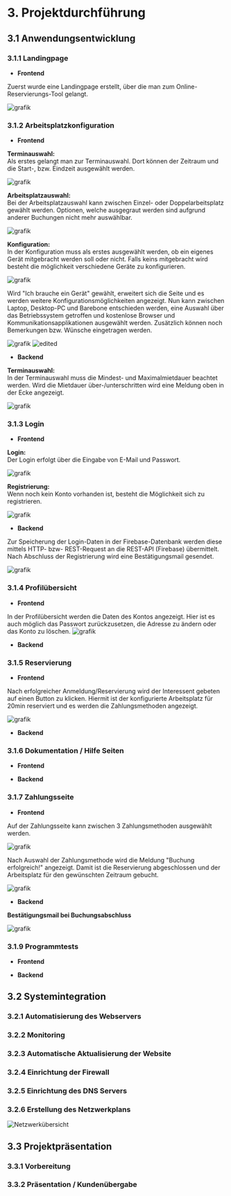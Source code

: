 # 3. Projektdurchführung

## 3.1 Anwendungsentwicklung
### 3.1.1 Landingpage
* <strong>Frontend</strong> </p>

Zuerst wurde eine Landingpage erstellt, über die man zum Online-Reservierungs-Tool gelangt. </p>

![grafik](https://user-images.githubusercontent.com/72852065/214048801-516693a6-b6cb-4e47-a470-0658e38f95d4.png)

### 3.1.2 Arbeitsplatzkonfiguration
* <strong>Frontend</strong> </p>

<strong>Terminauswahl: </strong> </br>
Als erstes gelangt man zur Terminauswahl. Dort können der Zeitraum und die Start-, bzw. Eindzeit ausgewählt werden.</p>

![grafik](https://user-images.githubusercontent.com/72852065/214051100-b5c7c2e9-46d4-47be-acec-2c0f92d36e3f.png) </p>

<strong>Arbeitsplatzauswahl:</strong></br>
Bei der Arbeitsplatzauswahl kann zwischen Einzel- oder Doppelarbeitsplatz gewählt werden. Optionen, welche ausgegraut werden sind aufgrund anderer Buchungen nicht mehr auswählbar. </p>

![grafik](https://user-images.githubusercontent.com/72852065/214238131-8b658d7c-9440-4e11-8902-e0bc2cb3db5e.png) </p>

<strong>Konfiguration:</strong></br>
In der Konfiguration muss als erstes ausgewählt werden, ob ein eigenes Gerät mitgebracht werden soll oder nicht. Falls keins mitgebracht wird besteht die möglichkeit verschiedene Geräte zu konfigurieren.

![grafik](https://user-images.githubusercontent.com/72852065/214238195-7e06409d-9df7-4db1-ae86-0135241227f9.png) </p>

Wird "Ich brauche ein Gerät" gewählt, erweitert sich die Seite und es werden weitere Konfigurationsmöglichkeiten angezeigt. Nun kann zwischen Laptop, Desktop-PC und Barebone entschieden werden, eine Auswahl über das Betriebssystem getroffen und kostenlose Browser und Kommunikationsapplikationen ausgewählt werden. Zusätzlich können noch Bemerkungen bzw. Wünsche eingetragen werden. </p>

![grafik](https://user-images.githubusercontent.com/72852065/214238626-97ce8523-f0ab-4072-9268-28c2ba0c282a.png)
![edited](https://user-images.githubusercontent.com/72852065/214238361-8646f52c-9586-41d5-8a88-c2136ac99559.png) </p>


* <strong>Backend</strong> </p>

<strong>Terminauswahl: </strong> </br>
In der Terminauswahl muss die Mindest- und Maximalmietdauer beachtet werden. Wird die Mietdauer über-/unterschritten wird eine Meldung oben in der Ecke angezeigt. </p>

![grafik](https://user-images.githubusercontent.com/72852065/214259770-c4acab74-c43d-495c-a5e6-a47b9f81e8ec.png) </p>

### 3.1.3 Login
* <strong>Frontend</strong> </p>

<strong>Login:</strong> </br>
Der Login erfolgt über die Eingabe von E-Mail und Passwort. </p>

![grafik](https://user-images.githubusercontent.com/72852065/214049304-9c73a252-9f38-41df-b893-3d81c5c005c1.png) </p>

<strong>Registrierung:</strong> </br>
Wenn noch kein Konto vorhanden ist, besteht die Möglichkeit sich zu registrieren. </p>
![grafik](https://user-images.githubusercontent.com/72852065/214049524-e6706c16-2728-41c2-8bfa-6ebdd5f9c855.png) </p>

* <strong>Backend</strong> </p>

Zur Speicherung der Login-Daten in der Firebase-Datenbank werden diese mittels HTTP- bzw- REST-Request an die REST-API (Firebase) übermittelt. Nach Abschluss der Registrierung wird eine Bestätigungsmail gesendet.</p>

![grafik](https://user-images.githubusercontent.com/72852065/214237752-5b196db3-43d0-4670-8496-c3400c6bacda.png)


### 3.1.4 Profilübersicht
* <strong>Frontend</strong> </p>

In der Profilübersicht werden die Daten des Kontos angezeigt. Hier ist es auch möglich das Passwort zurückzusetzen, die Adresse zu ändern oder das Konto zu löschen.
![grafik](https://user-images.githubusercontent.com/72852065/214776870-31d778bb-c75c-4284-b5ef-e76be88cb5c5.png) </p>

* <strong>Backend</strong> </p>


### 3.1.5 Reservierung
* <strong>Frontend</strong> </p>

Nach erfolgreicher Anmeldung/Reservierung wird der Interessent gebeten auf einen Button zu klicken. Hiermit ist der konfigurierte Arbeitsplatz für 20min reserviert und es werden die Zahlungsmethoden angezeigt. </p>

![grafik](https://user-images.githubusercontent.com/72852065/214779369-5d4ffa31-72c1-42e4-8db4-a852c3bacd98.png) </p>



* <strong>Backend</strong> </p>

### 3.1.6 Dokumentation / Hilfe Seiten
* <strong>Frontend</strong> </p>
* <strong>Backend</strong> </p>
### 3.1.7 Zahlungsseite
* <strong>Frontend</strong> </p>

Auf der Zahlungsseite kann zwischen 3 Zahlungsmethoden ausgewählt werden. </p>
![grafik](https://user-images.githubusercontent.com/72852065/214248987-1a45aa94-9278-404d-a085-1e85b7e6f61d.png) </p>

Nach Auswahl der Zahlungsmethode wird die Meldung "Buchung erfolgreich!" angezeigt. Damit ist die Reservierung abgeschlossen und der Arbeitsplatz für den gewünschten Zeitraum gebucht. </p>
![grafik](https://user-images.githubusercontent.com/72852065/214775635-1ef426d6-a9ed-4fd8-9093-bf22147b758b.png) </p>

* <strong>Backend</strong> </p>

<strong>Bestätigungsmail bei Buchungsabschluss</strong> </p>
![grafik](https://user-images.githubusercontent.com/72852065/214774778-02909203-8ef8-4a3b-ae73-fff404f295fa.png) </p>

### 3.1.9 Programmtests
* <strong>Frontend</strong> </p>
* <strong>Backend</strong> </p>

## 3.2 Systemintegration
### 3.2.1 Automatisierung des Webservers
### 3.2.2 Monitoring
### 3.2.3 Automatische Aktualisierung der Website
### 3.2.4 Einrichtung der Firewall
### 3.2.5 Einrichtung des DNS Servers
### 3.2.6 Erstellung des Netzwerkplans
![Netzwerkübersicht](https://user-images.githubusercontent.com/72852065/212857433-0980954b-f5f4-4e52-86f0-db2f07fc1af8.png)

## 3.3 Projektpräsentation
### 3.3.1 Vorbereitung
### 3.3.2 Präsentation / Kundenübergabe
